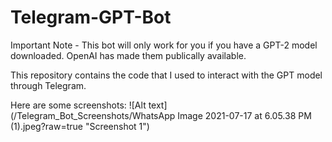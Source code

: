 # Telegram-GPT-Bot

Important Note - This bot will only work for you if you have a GPT-2 model downloaded. OpenAI has made them publically available.

This repository contains the code that I used to interact with the GPT model through Telegram.

Here are some screenshots:
![Alt text](/Telegram_Bot_Screenshots/WhatsApp Image 2021-07-17 at 6.05.38 PM (1).jpeg?raw=true "Screenshot 1")
